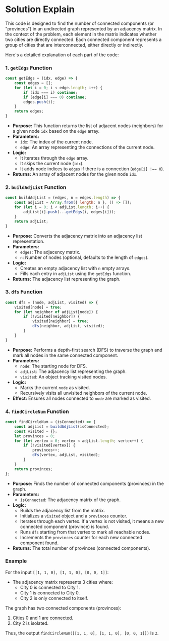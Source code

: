 # Solution Explain


This code is designed to find the number of connected components (or "provinces") in an undirected graph represented by an adjacency matrix. In the context of the problem, each element in the matrix indicates whether two cities are directly connected. Each connected component represents a group of cities that are interconnected, either directly or indirectly.

Here's a detailed explanation of each part of the code:

### 1. `getEdgs` Function

```javascript
const getEdgs = (idx, edge) => {
    const edges = [];
    for (let i = 0; i < edge.length; i++) {
        if (idx === i) continue;
        if (edge[i] === 0) continue;
        edges.push(i);
    }
    return edges;
}
```

- **Purpose:** This function returns the list of adjacent nodes (neighbors) for a given node `idx` based on the `edge` array.
- **Parameters:**
  - `idx`: The index of the current node.
  - `edge`: An array representing the connections of the current node.
- **Logic:**
  - It iterates through the `edge` array.
  - It skips the current node (`idx`).
  - It adds node indices to `edges` if there is a connection (`edge[i] !== 0`).
- **Returns:** An array of adjacent nodes for the given node `idx`.

### 2. `buildAdjList` Function

```javascript
const buildAdjList = (edges, n = edges.length) => {
    const adjList = Array.from({ length: n }, () => []);
    for (let i = 0; i < adjList.length; i++) {
        adjList[i].push(...getEdgs(i, edges[i]));
    }
    return adjList;
}
```

- **Purpose:** Converts the adjacency matrix into an adjacency list representation.
- **Parameters:**
  - `edges`: The adjacency matrix.
  - `n`: Number of nodes (optional, defaults to the length of `edges`).
- **Logic:**
  - Creates an empty adjacency list with `n` empty arrays.
  - Fills each entry in `adjList` using the `getEdgs` function.
- **Returns:** The adjacency list representing the graph.

### 3. `dfs` Function

```javascript
const dfs = (node, adjList, visited) => {
    visited[node] = true;
    for (let neighbor of adjList[node]) {
        if (!visited[neighbor]) {
            visited[neighbor] = true;
            dfs(neighbor, adjList, visited);
        }
    }
}
```

- **Purpose:** Performs a depth-first search (DFS) to traverse the graph and mark all nodes in the same connected component.
- **Parameters:**
  - `node`: The starting node for DFS.
  - `adjList`: The adjacency list representing the graph.
  - `visited`: An object tracking visited nodes.
- **Logic:**
  - Marks the current `node` as visited.
  - Recursively visits all unvisited neighbors of the current node.
- **Effect:** Ensures all nodes connected to `node` are marked as visited.

### 4. `findCircleNum` Function

```javascript
const findCircleNum = (isConnected) => {
    const adjList = buildAdjList(isConnected);
    const visited = {};
    let provinces = 0;
    for (let vertex = 0; vertex < adjList.length; vertex++) {
        if (!visited[vertex]) {
            provinces++;
            dfs(vertex, adjList, visited);
        }
    }
    return provinces;
};
```

- **Purpose:** Finds the number of connected components (provinces) in the graph.
- **Parameters:**
  - `isConnected`: The adjacency matrix of the graph.
- **Logic:**
  - Builds the adjacency list from the matrix.
  - Initializes a `visited` object and a `provinces` counter.
  - Iterates through each vertex. If a vertex is not visited, it means a new connected component (province) is found.
  - Runs `dfs` starting from that vertex to mark all reachable nodes.
  - Increments the `provinces` counter for each new connected component found.
- **Returns:** The total number of provinces (connected components).

### Example

For the input `[[1, 1, 0], [1, 1, 0], [0, 0, 1]]`:

- The adjacency matrix represents 3 cities where:
  - City 0 is connected to City 1.
  - City 1 is connected to City 0.
  - City 2 is only connected to itself.

The graph has two connected components (provinces):

1. Cities 0 and 1 are connected.
2. City 2 is isolated.

Thus, the output `findCircleNum([[1, 1, 0], [1, 1, 0], [0, 0, 1]])` is `2`.
